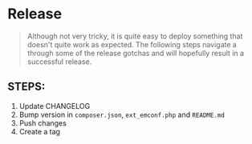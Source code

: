 Release
=======

> Although not very tricky, it is quite easy to deploy something that doesn't quite work as expected. The following steps
> navigate a through some of the release gotchas and will hopefully result in a successful release.

STEPS:
------

1. Update CHANGELOG
2. Bump version in `composer.json`, `ext_emconf.php` and `README.md`
3. Push changes
4. Create a tag